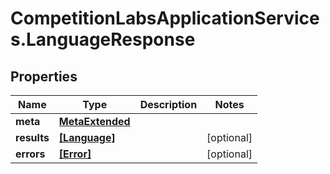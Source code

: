 # CompetitionLabsApplicationServices.LanguageResponse

## Properties

Name | Type | Description | Notes
------------ | ------------- | ------------- | -------------
**meta** | [**MetaExtended**](MetaExtended.md) |  | 
**results** | [**[Language]**](Language.md) |  | [optional] 
**errors** | [**[Error]**](Error.md) |  | [optional] 


